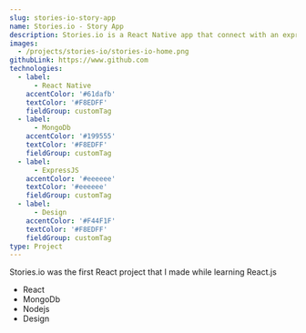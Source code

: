 ```yaml
---
slug: stories-io-story-app
name: Stories.io - Story App
description: Stories.io is a React Native app that connect with an expressjs server, allows users to browse, create, change and delete their stories stores on a mongoDb database. Users can like and comments on other user's stories and also set their stories as private
images:
  - /projects/stories-io/stories-io-home.png
githubLink: https://www.github.com
technologies:
  - label:
      - React Native
    accentColor: '#61dafb'
    textColor: '#F8EDFF'
    fieldGroup: customTag
  - label:
      - MongoDb
    accentColor: '#199555'
    textColor: '#F8EDFF'
    fieldGroup: customTag
  - label:
      - ExpressJS
    accentColor: '#eeeeee'
    textColor: '#eeeeee'
    fieldGroup: customTag
  - label:
      - Design
    accentColor: '#F44F1F'
    textColor: '#F8EDFF'
    fieldGroup: customTag
type: Project
---
```


Stories.io was the first React project that I made while learning React.js

- React
- MongoDb
- Nodejs
- Design
